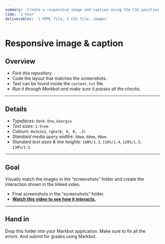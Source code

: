 ```yaml
---
summary: 'Create a responsive image and caption using the CSS position properties and media queries.'
time: '1 hour'
deliverables: '1 HTML file, 1 CSS file, images'
---
```


# Responsive image & caption

## Overview

- *Fork this repository.*
- Code the layout that matches the screenshots.
- Text can be found inside the `content.txt` file.
- *Run it through Markbot and make sure it passes all the checks.*

---

## Details

- *Typefaces:* `Denk One`, `Georgia`
- *Text sizes:* `1.5rem`
- *Colours:* `#e2e2e2`, `rgba(0, 0, 0, .3)`
- *Standard media query widths:* `38em`, `60em`, `90em`
- *Standard text sizes & line heights:* `100%/1.3`, `110%/1.4`, `120%/1.5`, `130%/1.5`

---

## Goal

Visually match the images in the “screenshots” folder and create the interaction shown in the linked video.

- Final screenshots in the “screenshots” folder.
- [**Watch this video to see how it interacts.**](https://videos.learntheweb.courses/playlists/web-dev-1/responsive-image-caption.mp4)

---

## Hand in

Drop this folder into your Markbot application. Make sure to fix all the errors. And submit for grades using Markbot.
